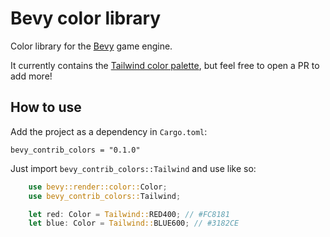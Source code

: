 # Bevy color library

Color library for the [Bevy](https://github.com/bevyengine/bevy) game engine.

It currently contains the [Tailwind color palette](https://tailwindcss.com/docs/customizing-colors#default-color-palette), but feel free to open a PR to add more!

## How to use

Add the project as a dependency in `Cargo.toml`:

```
bevy_contrib_colors = "0.1.0"
```

Just import `bevy_contrib_colors::Tailwind` and use like so:

```rust
    use bevy::render::color::Color;
    use bevy_contrib_colors::Tailwind;

    let red: Color = Tailwind::RED400; // #FC8181
    let blue: Color = Tailwind::BLUE600; // #3182CE
```
